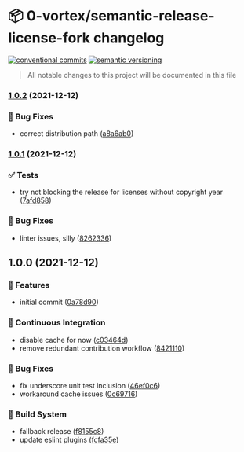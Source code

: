 # 📦 0-vortex/semantic-release-license-fork changelog

[![conventional commits](https://img.shields.io/badge/conventional%20commits-1.0.0-yellow.svg)](https://conventionalcommits.org)
[![semantic versioning](https://img.shields.io/badge/semantic%20versioning-2.0.0-green.svg)](https://semver.org)

> All notable changes to this project will be documented in this file

### [1.0.2](https://github.com/0-vortex/semantic-release-license-fork/compare/v1.0.1...v1.0.2) (2021-12-12)


### 🐛 Bug Fixes

* correct distribution path ([a8a6ab0](https://github.com/0-vortex/semantic-release-license-fork/commit/a8a6ab09dc91a0f310fd33bfb848c13e113b6844))

### [1.0.1](https://github.com/0-vortex/semantic-release-license-fork/compare/v1.0.0...v1.0.1) (2021-12-12)


### ✅ Tests

* try not blocking the release for licenses without copyright year ([7afd858](https://github.com/0-vortex/semantic-release-license-fork/commit/7afd858607a7a86fdb3e22a05c6a673c7a296401))


### 🐛 Bug Fixes

* linter issues, silly ([8262336](https://github.com/0-vortex/semantic-release-license-fork/commit/8262336acf3b0bdb23079f2edbfeea772355ca30))

## 1.0.0 (2021-12-12)


### 🍕 Features

* initial commit ([0a78d90](https://github.com/0-vortex/semantic-release-license-fork/commit/0a78d909905c89e096bd756985c56a3890024d94))


### 🔁 Continuous Integration

* disable cache for now ([c03464d](https://github.com/0-vortex/semantic-release-license-fork/commit/c03464d1f5ef3447c62676e55835c71f5b3e31e7))
* remove redundant contribution workflow ([8421110](https://github.com/0-vortex/semantic-release-license-fork/commit/842111015aa17e09f0f8e3104fdefeb5dcb3bcc2))


### 🐛 Bug Fixes

* fix underscore unit test inclusion ([46ef0c6](https://github.com/0-vortex/semantic-release-license-fork/commit/46ef0c64e9b5dacc490ea531af1d662ea60f1e20))
* workaround cache issues ([0c69716](https://github.com/0-vortex/semantic-release-license-fork/commit/0c69716ffb545bf811653c3281dc4756569e8b84))


### 🤖 Build System

* fallback release ([f8155c8](https://github.com/0-vortex/semantic-release-license-fork/commit/f8155c84276695e72f30f01344addf01ad2376fe))
* update eslint plugins ([fcfa35e](https://github.com/0-vortex/semantic-release-license-fork/commit/fcfa35e55889c95104d12efd9ac87a2790fb51bb))
